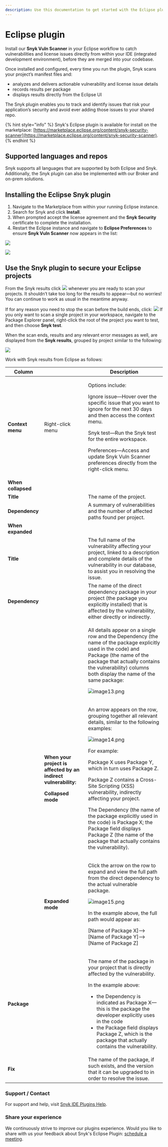 ```yaml
---
description: Use this documentation to get started with the Eclipse plugin.
---
```


# Eclipse plugin

Install our **Snyk Vuln Scanner** in your Eclipse workflow to catch vulnerabilities and license issues directly from within your IDE (integrated development environment), before they are merged into your codebase.

Once installed and configured, every time you run the plugin, Snyk scans your project’s manifest files and:

* analyzes and delivers actionable vulnerability and license issue details
* records results per package
* displays results directly from the Eclipse UI

The Snyk plugin enables you to track and identify issues that risk your application’s security and avoid ever adding those issues to your shared repo.

{% hint style="info" %}
Snyk's Eclipse plugin is available for install on the marketplace: [https://marketplace.eclipse.org/content/snyk-security-scanner](https://marketplace.eclipse.org/content/snyk-security-scanner).
{% endhint %}

## Supported languages and repos

Snyk supports all languages that are supported by both Eclipse and Snyk. Additionally, the Snyk plugin can also be implemented with our Broker and on-prem solutions.

## Installing the Eclipse Snyk plugin

1. Navigate to the Marketplace from within your running Eclipse instance.
2. Search for Snyk and click **Install**.
3. When prompted accept the license agreement and the **Snyk Security** certificate to complete the installation.
4. Restart the Eclipse instance and navigate to **Eclipse Preferences** to ensure **Snyk Vuln Scanner** now appears in the list:

![](../../../.gitbook/assets/uuid-01198b42-f020-2cc5-c20f-93817eeb44a4-en.png)

![](../../../.gitbook/assets/uuid-928012b7-8e49-fe6f-4965-77c5db026784-en.png)

## Use the Snyk plugin to secure your Eclipse projects

From the Snyk results click ![](../../../.gitbook/assets/uuid-aa090aa8-d4fe-eb5d-2505-54a0b1555be9-en.png) whenever you are ready to scan your projects. It shouldn’t take too long for the results to appear—but no worries! You can continue to work as usual in the meantime anyway.

If for any reason you need to stop the scan before the build ends, click: ![](../../../.gitbook/assets/uuid-29be01e6-6913-25f8-15ed-a8cf47230fa0-en.png) If you only want to scan a single project in your workspace, navigate to the Package Explorer panel, right-click the root of the project you want to test, and then choose **Snyk test**.

When the scan ends, results and any relevant error messages as well, are displayed from the **Snyk results**, grouped by project similar to the following:

![](../../../.gitbook/assets/uuid-e868f739-eb55-9bd6-be33-acbb230ec1fa-en.png)

Work with Snyk results from Eclipse as follows:

| **Column**         |                                                                                                                           | **Description**                                                                                                                                                                                                                                                                                                                                                                                                                                                                                                                                                                                                         |
| ------------------ | ------------------------------------------------------------------------------------------------------------------------- | ----------------------------------------------------------------------------------------------------------------------------------------------------------------------------------------------------------------------------------------------------------------------------------------------------------------------------------------------------------------------------------------------------------------------------------------------------------------------------------------------------------------------------------------------------------------------------------------------------------------------- |
| **Context menu**   | Right-click menu                                                                                                          | <p>Options include:</p><p>Ignore issue—Hover over the specific issue that you want to ignore for the next 30 days and then access the context menu.</p><p>Snyk test—Run the Snyk test for the entire workspace.</p><p>Preferences—Access and update Snyk Vuln Scanner preferences directly from the right-click menu.</p>                                                                                                                                                                                                                                                                                               |
| **When collapsed** |                                                                                                                           |                                                                                                                                                                                                                                                                                                                                                                                                                                                                                                                                                                                                                         |
| **Title**          |                                                                                                                           | The name of the project.                                                                                                                                                                                                                                                                                                                                                                                                                                                                                                                                                                                                |
| **Dependency**     |                                                                                                                           | A summary of vulnerabilities and the number of affected paths found per project.                                                                                                                                                                                                                                                                                                                                                                                                                                                                                                                                        |
| **When expanded**  |                                                                                                                           |                                                                                                                                                                                                                                                                                                                                                                                                                                                                                                                                                                                                                         |
| **Title**          |                                                                                                                           | The full name of the vulnerability affecting your project, linked to a description and complete details of the vulnerability in our database, to assist you in resolving the issue.                                                                                                                                                                                                                                                                                                                                                                                                                                     |
| **Dependency**     |                                                                                                                           | The name of the direct dependency package in your project (the package you explicitly installed) that is affected by the vulnerability, either directly or indirectly.                                                                                                                                                                                                                                                                                                                                                                                                                                                  |
|                    |                                                                                                                           | <p>All details appear on a single row and the Dependency (the name of the package explicitly used in the code) and Package (the name of the package that actually contains the vulnerability) columns both display the name of the same package:</p><p><img src="../../../.gitbook/assets/uuid-e7accdc1-7495-e7a5-7a64-2403b066cb03-en.png" alt="image13.png"></p>                                                                                                                                                                                                                                                      |
|                    | <p><strong>When your project is affected by an indirect vulnerability:</strong></p><p><strong>Collapsed mode</strong></p> | <p>An arrow appears on the row, grouping together all relevant details, similar to the following examples:</p><p><img src="../../../.gitbook/assets/uuid-c71f67d1-80a3-7485-b33b-e602a1a5050e-en.png" alt="image14.png"></p><p>For example:</p><p>Package X uses Package Y, which in turn uses Package Z.</p><p>Package Z contains a Cross-Site Scripting (XSS) vulnerability, indirectly affecting your project.</p><p>The Dependency (the name of the package explicitly used in the code) is Package X; the Package field displays Package Z (the name of the package that actually contains the vulnerability).</p> |
|                    | **Expanded mode**                                                                                                         | <p>Click the arrow on the row to expand and view the full path from the direct dependency to the actual vulnerable package.</p><p><img src="../../../.gitbook/assets/uuid-35658aaf-3359-80c2-c094-41a34c7863cc-en.png" alt="image15.png"></p><p>In the example above, the full path would appear as:</p><p>[Name of Package X]-->[Name of Package Y]-->[Name of Package Z]</p>                                                                                                                                                                                                                                          |
| **Package**        |                                                                                                                           | <p>The name of the package in your project that is directly affected by the vulnerability.</p><p>In the example above:</p><ul><li>the Dependency is indicated as Package X—this is the package the developer explicitly uses in the code</li><li>the Package field displays Package Z, which is the package that actually contains the vulnerability.</li></ul>                                                                                                                                                                                                                                                         |
| **Fix**            |                                                                                                                           | The name of the package, if such exists, and the version that it can be upgraded to in order to resolve the issue.                                                                                                                                                                                                                                                                                                                                                                                                                                                                                                      |

### Support / Contact

For support and help, visit [Snyk IDE Plugins Help](../snyk-ide-plugins/help.md#a693dbb5-063c-46d4-9b4e-d21e73b1e485).

### Share your experience

We continuously strive to improve our plugins experience. Would you like to share with us your feedback about Snyk's Eclipse Plugin: [schedule a meeting](https://calendly.com/snyk-georgi/45min?month=2022-01).
